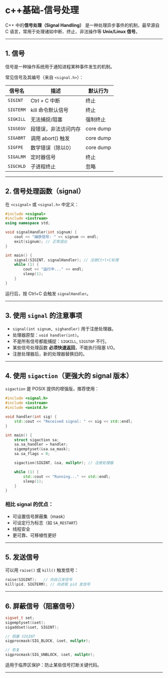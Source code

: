 # c++基础-信号处理

C++ 中的**信号处理（Signal Handling）** 是一种处理异步事件的机制，最早源自 C 语言，常用于处理诸如中断、终止、非法操作等 **Unix/Linux 信号**。

---

## 1. 信号

信号是一种操作系统用于通知进程某种事件发生的机制。

常见信号及其编号（来自 `<signal.h>`）：

| 信号名       | 描述                  | 默认行为     |
|--------------|-----------------------|--------------|
| `SIGINT`     | Ctrl + C 中断         | 终止         |
| `SIGTERM`    | kill 命令默认信号     | 终止         |
| `SIGKILL`    | 无法捕捉/阻塞         | 强制终止     |
| `SIGSEGV`    | 段错误，非法访问内存  | core dump    |
| `SIGABRT`    | 调用 abort() 触发     | core dump    |
| `SIGFPE`     | 数学错误（除以0）     | core dump    |
| `SIGALRM`    | 定时器信号             | 终止         |
| `SIGCHLD`    | 子进程终止             | 忽略         |

---

## 2. 信号处理函数（signal）

在 `<csignal>` 或 `<signal.h>` 中定义：

```cpp
#include <csignal>
#include <iostream>
using namespace std;

void signalHandler(int signum) {
    cout << "捕获信号: " << signum << endl;
    exit(signum); // 正常退出
}

int main() {
    signal(SIGINT, signalHandler); // 注册Ctrl+C处理
    while (1) {
        cout << "运行中..." << endl;
        sleep(1);
    }
}
```

运行后，按 Ctrl+C 会触发 `signalHandler`。

---

## 3. 使用 `signal` 的注意事项

- `signal(int signum, sighandler)` 用于注册处理器。
- 处理器原型：`void handler(int)`。
- 不是所有信号都能捕捉：`SIGKILL`, `SIGSTOP` 不行。
- 某些信号处理函数 **必须快速返回**，不能执行阻塞 I/O。
- 注册处理器后，新的处理器替换旧的。

---

## 4. 使用 `sigaction`（更强大的 signal 版本）

`sigaction` 是 POSIX 提供的增强版，推荐使用：

```cpp
#include <signal.h>
#include <iostream>
#include <unistd.h>

void handler(int sig) {
    std::cout << "Received signal: " << sig << std::endl;
}

int main() {
    struct sigaction sa;
    sa.sa_handler = handler;
    sigemptyset(&sa.sa_mask);
    sa.sa_flags = 0;

    sigaction(SIGINT, &sa, nullptr); // 注册处理器

    while (1) {
        std::cout << "Running..." << std::endl;
        sleep(1);
    }
}
```

### 相比 signal 的优点：
- 可设置信号屏蔽集（mask）
- 可设定行为标志（如 `SA_RESTART`）
- 线程安全
- 更可靠、可移植性更好

---

## 5. 发送信号

可以用 `raise()` 或 `kill()` 触发信号：

```cpp
raise(SIGINT);   // 向自己发信号
kill(pid, SIGTERM); // 向进程 pid 发信号
```

---

## 6. 屏蔽信号（阻塞信号）

```cpp
sigset_t set;
sigemptyset(&set);
sigaddset(&set, SIGINT);

// 阻塞 SIGINT
sigprocmask(SIG_BLOCK, &set, nullptr);

// 恢复
sigprocmask(SIG_UNBLOCK, &set, nullptr);
```

适用于临界区保护：防止某些信号打断关键代码。

---


